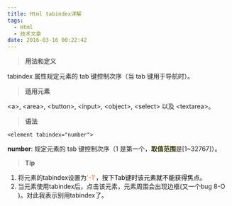 ```yaml
---
title: Html tabindex详解
tags:
  - Html
  - 技术文章
date: 2016-03-16 00:22:42
---
```


> **用法和定义**

tabindex 属性规定元素的 tab 键控制次序（当 tab 键用于导航时）。<!--more-->

> **适用元素**

&lt;a&gt;, &lt;area&gt;, &lt;button&gt;, &lt;input&gt;, &lt;object&gt;, &lt;select&gt; 以及 &lt;textarea&gt;。

> **语法**

`<element tabindex="number">`

**number**: 规定元素的 tab 键控制次序（1 是第一个，<span style="color: #333300;">**取值范围**</span>是[1~32767]）。

> **Tip**

1.  将元素的tabindex设置为<span style="color: #ff6600;">'-1'<span style="color: #000000;">，按下Tab键时该元素就不能获得焦点。</span></span>
2.  当元素使用tabindex后，点击该元素，元素周围会出现边框(又一个bug 8-O )。对此我表示别用tabindex了。